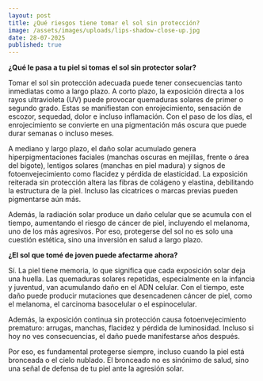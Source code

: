 ```yaml
---
layout: post
title: ¿Qué riesgos tiene tomar el sol sin protección?
image: /assets/images/uploads/lips-shadow-close-up.jpg
date: 28-07-2025
published: true
---
```

**¿Qué le pasa a tu piel si tomas el sol sin protector solar?**

Tomar el sol sin protección adecuada puede tener consecuencias tanto inmediatas como a largo plazo. A corto plazo, la exposición directa a los rayos ultravioleta (UV) puede provocar quemaduras solares de primer o segundo grado. Estas se manifiestan con enrojecimiento, sensación de escozor, sequedad, dolor e incluso inflamación. Con el paso de los días, el enrojecimiento se convierte en una pigmentación más oscura que puede durar semanas o incluso meses.

A mediano y largo plazo, el daño solar acumulado genera hiperpigmentaciones faciales (manchas oscuras en mejillas, frente o área del bigote), lentigos solares (manchas en piel madura) y signos de fotoenvejecimiento como flacidez y pérdida de elasticidad. La exposición reiterada sin protección altera las fibras de colágeno y elastina, debilitando la estructura de la piel. Incluso las cicatrices o marcas previas pueden pigmentarse aún más.

Además, la radiación solar produce un daño celular que se acumula con el tiempo, aumentando el riesgo de cáncer de piel, incluyendo el melanoma, uno de los más agresivos. Por eso, protegerse del sol no es solo una cuestión estética, sino una inversión en salud a largo plazo.



**¿El sol que tomé de joven puede afectarme ahora?**

Sí. La piel tiene memoria, lo que significa que cada exposición solar deja una huella. Las quemaduras solares repetidas, especialmente en la infancia y juventud, van acumulando daño en el ADN celular. Con el tiempo, este daño puede producir mutaciones que desencadenen cáncer de piel, como el melanoma, el carcinoma basocelular o el espinocelular.

Además, la exposición continua sin protección causa fotoenvejecimiento prematuro: arrugas, manchas, flacidez y pérdida de luminosidad. Incluso si hoy no ves consecuencias, el daño puede manifestarse años después.

Por eso, es fundamental protegerse siempre, incluso cuando la piel está bronceada o el cielo nublado. El bronceado no es sinónimo de salud, sino una señal de defensa de tu piel ante la agresión solar.
